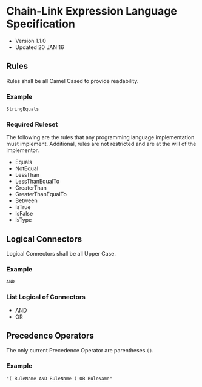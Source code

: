 # Chain-Link Expression Language Specification
- Version 1.1.0
- Updated 20 JAN 16


## Rules
Rules shall be all Camel Cased to provide readability.

### Example

```
StringEquals
```

### Required Ruleset
The following are the rules that any programming language implementation must implement. Additional, rules are not restricted and are at the will of the implementor.

- Equals
- NotEqual
- LessThan
- LessThanEqualTo
- GreaterThan
- GreaterThanEqualTo
- Between
- IsTrue
- IsFalse
- IsType

## Logical Connectors
Logical Connectors shall be all Upper Case.

### Example
```
AND
```

### List Logical of Connectors
- AND
- OR

## Precedence Operators
The only current Precedence Operator are parentheses ``` () ```.

### Example
```
"( RuleName AND RuleName ) OR RuleName"
```
